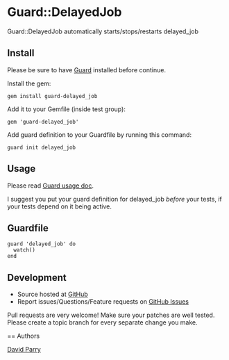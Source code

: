 # Guard::DelayedJob

Guard::DelayedJob automatically starts/stops/restarts delayed_job

## Install

Please be sure to have [Guard](http://github.com/guard/guard) installed before continue.

Install the gem:

    gem install guard-delayed_job

Add it to your Gemfile (inside test group):

    gem 'guard-delayed_job'

Add guard definition to your Guardfile by running this command:

    guard init delayed_job

## Usage

Please read [Guard usage doc](http://github.com/guard/guard#readme).

I suggest you put your guard definition for delayed_job *before* your tests, if your tests depend on it
being active.

## Guardfile

    guard 'delayed_job' do
      watch()
    end

## Development

* Source hosted at [GitHub](http://github.com/suranyami/guard-delayed_job)
* Report issues/Questions/Feature requests on [GitHub Issues](http://github.com/suranyami/guard-delayed_job/issues)

Pull requests are very welcome! Make sure your patches are well tested. Please create a topic branch for every separate change
you make.

== Authors

[David Parry](http://github.com/suranyami)
